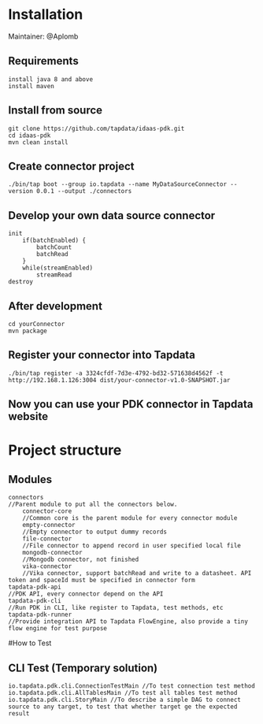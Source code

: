 # Installation

Maintainer: @Aplomb

## Requirements
	install java 8 and above
    install maven

## Install from source

	git clone https://github.com/tapdata/idaas-pdk.git
    cd idaas-pdk
    mvn clean install

## Create connector project 

	./bin/tap boot --group io.tapdata --name MyDataSourceConnector --version 0.0.1 --output ./connectors

## Develop your own data source connector

    init
        if(batchEnabled) {
            batchCount  
            batchRead
        }
        while(streamEnabled)
            streamRead
    destroy

## After development
    cd yourConnector
    mvn package

## Register your connector into Tapdata
    ./bin/tap register -a 3324cfdf-7d3e-4792-bd32-571638d4562f -t http://192.168.1.126:3004 dist/your-connector-v1.0-SNAPSHOT.jar

## Now you can use your PDK connector in Tapdata website

# Project structure

## Modules
    connectors 
    //Parent module to put all the connectors below.
        connector-core 
        //Common core is the parent module for every connector module
        empty-connector 
        //Empty connector to output dummy records
        file-connector 
        //File connector to append record in user specified local file
        mongodb-connector 
        //Mongodb connector, not finished
        vika-connector 
        //Vika connector, support batchRead and write to a datasheet. API token and spaceId must be specified in connector form
    tapdata-pdk-api 
    //PDK API, every connector depend on the API
    tapdata-pdk-cli 
    //Run PDK in CLI, like register to Tapdata, test methods, etc
    tapdata-pdk-runner 
    //Provide integration API to Tapdata FlowEngine, also provide a tiny flow engine for test purpose

#How to Test

## CLI Test (Temporary solution)
    io.tapdata.pdk.cli.ConnectionTestMain //To test connection test method
    io.tapdata.pdk.cli.AllTablesMain //To test all tables test method
    io.tapdata.pdk.cli.StoryMain //To describe a simple DAG to connect source to any target, to test that whether target ge the expected result
